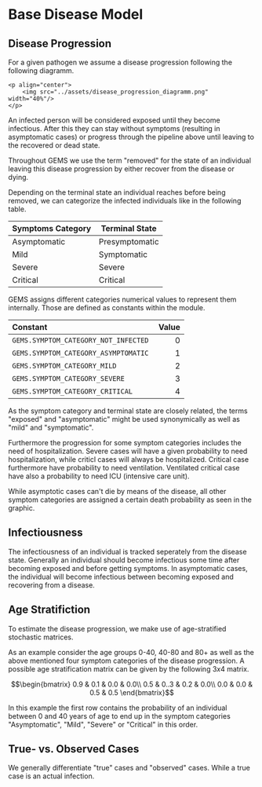 # Base Disease Model

## Disease Progression 

For a given pathogen we assume a disease progression following the following diagramm.

```@raw html
<p align="center">
    <img src="../assets/disease_progression_diagramm.png" width="40%"/>
</p>
```

An infected person will be considered exposed until they become infectious.
After this they can stay without symptoms (resulting in asymptomatic cases) or progress
through the pipeline above until leaving to the recovered or dead state.

Throughout GEMS we use the term "removed" for the state of an individual leaving this
disease progression by either recover from the disease or dying.

Depending on the terminal state an individual reaches before being removed,
we can categorize the infected individuals like in the following table.

| **Symptoms Category** | **Terminal State** |
| :-------------------- | :----------------- |
| Asymptomatic          | Presymptomatic     |
| Mild                  | Symptomatic        |
| Severe                | Severe             |
| Critical              | Critical           |

GEMS assigns different categories numerical values to represent them internally. Those are
defined as constants within the module.

| **Constant**                         | **Value**  |
| :----------------------------------- | ---------: |
| `GEMS.SYMPTOM_CATEGORY_NOT_INFECTED` | 0          |
| `GEMS.SYMPTOM_CATEGORY_ASYMPTOMATIC` | 1          |
| `GEMS.SYMPTOM_CATEGORY_MILD`         | 2          |
| `GEMS.SYMPTOM_CATEGORY_SEVERE`       | 3          |
| `GEMS.SYMPTOM_CATEGORY_CRITICAL`     | 4          |


As the symptom category and terminal state are closely related, the terms
"exposed" and "asymptomatic" might be used synonymically as well as "mild" and
"symptomatic".

Furthermore the progression for some symptom categories includes the need of hospitalization.
Severe cases will have a given probability to need hospitalization, while criticl cases
will always be hospitalized. Critical case furthermore have probability to need ventilation.
Ventilated critical case have also a probability to need ICU (intensive care unit).

While asymptotic cases can't die by means of the disease, all other symptom categories
are assigned a certain death probability as seen in the graphic.


## Infectiousness

The infectiousness of an individual is tracked seperately from the disease state. Generally
an individual should become infectious some time after becoming exposed and before getting
symptoms. In asymptomatic cases, the individual will become infectious between becoming
exposed and recovering from a disease.


## Age Stratifiction

To estimate the disease progression, we make use of age-stratified stochastic matrices.

As an example consider the age groups 0-40, 40-80 and 80+ as well as the above mentioned
four symptom categories of the disease progression. A possible age stratification matrix can
be given by the following $3x4$ matrix.
```math
\begin{bmatrix}
    0.9 & 0.1 & 0.0 & 0.0\\ 
    0.5 & 0..3 & 0.2 & 0.0\\
    0.0 & 0.0 & 0.5 & 0.5
\end{bmatrix}
```
In this example the first row contains the probability of an individual between 0 and 40 years
of age to end up in the symptom categories "Asymptomatic", "Mild", "Severe" or "Critical" in this
order.


## True- vs. Observed Cases

We generally differentiate "true" cases and "observed" cases.
While a true case is an actual infection.